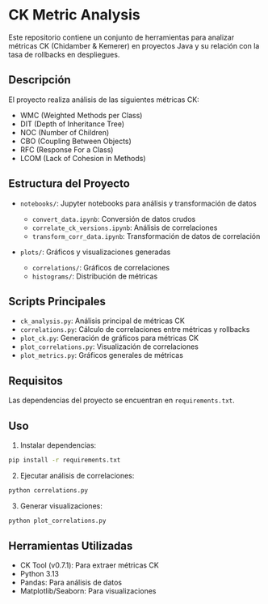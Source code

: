 # CK Metric Analysis

Este repositorio contiene un conjunto de herramientas para analizar métricas CK (Chidamber & Kemerer) en proyectos Java y su relación con la tasa de rollbacks en despliegues.

## Descripción

El proyecto realiza análisis de las siguientes métricas CK:
- WMC (Weighted Methods per Class)
- DIT (Depth of Inheritance Tree)
- NOC (Number of Children)
- CBO (Coupling Between Objects)
- RFC (Response For a Class)
- LCOM (Lack of Cohesion in Methods)

## Estructura del Proyecto

- `notebooks/`: Jupyter notebooks para análisis y transformación de datos
  - `convert_data.ipynb`: Conversión de datos crudos
  - `correlate_ck_versions.ipynb`: Análisis de correlaciones
  - `transform_corr_data.ipynb`: Transformación de datos de correlación

- `plots/`: Gráficos y visualizaciones generadas
  - `correlations/`: Gráficos de correlaciones
  - `histograms/`: Distribución de métricas

## Scripts Principales

- `ck_analysis.py`: Análisis principal de métricas CK
- `correlations.py`: Cálculo de correlaciones entre métricas y rollbacks
- `plot_ck.py`: Generación de gráficos para métricas CK
- `plot_correlations.py`: Visualización de correlaciones
- `plot_metrics.py`: Gráficos generales de métricas

## Requisitos

Las dependencias del proyecto se encuentran en `requirements.txt`.

## Uso

1. Instalar dependencias:
```bash
pip install -r requirements.txt
```

2. Ejecutar análisis de correlaciones:
```bash
python correlations.py
```

3. Generar visualizaciones:
```bash
python plot_correlations.py
```

## Herramientas Utilizadas

- CK Tool (v0.7.1): Para extraer métricas CK
- Python 3.13
- Pandas: Para análisis de datos
- Matplotlib/Seaborn: Para visualizaciones

